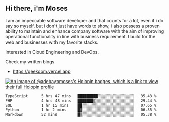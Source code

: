 ## Hi there, i'm Moses

I am an impeccable software developer and that counts for a lot, even if i do say so myself, but i don't just have words to show, i also possess a proven ability to maintain and enhance company software with the aim of improving operational functionality in line with business requirement. I build for the web and businesses with my favorite stacks.

Interested in Cloud Engineering and DevOps.

Check my written blogs
- https://geekdom.vercel.app

[![An image of @adebayomoses's Holopin badges, which is a link to view their full Holopin profile](https://holopin.me/adebayomoses)](https://holopin.io/@adebayomoses)

<!--START_SECTION:waka-->

```txt
TypeScript      5 hrs 47 mins   █████████░░░░░░░░░░░░░░░░   35.43 %
PHP             4 hrs 48 mins   ███████▒░░░░░░░░░░░░░░░░░   29.44 %
SQL             1 hr 15 mins    ██░░░░░░░░░░░░░░░░░░░░░░░   07.65 %
Python          1 hr 2 mins     █▓░░░░░░░░░░░░░░░░░░░░░░░   06.35 %
Markdown        52 mins         █▒░░░░░░░░░░░░░░░░░░░░░░░   05.38 %
```

<!--END_SECTION:waka-->
